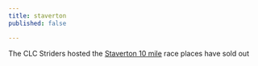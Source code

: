 ```yaml
---
title: staverton
published: false

---
```


The CLC Striders hosted the [Staverton 10 mile](/staverton-10) race places have sold out
